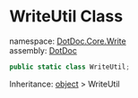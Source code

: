 ﻿# WriteUtil Class

namespace: [DotDoc\.Core\.Write](../DotDoc.Core.Write.md)<br />
assembly: [DotDoc](../../DotDoc.md)



```csharp
public static class WriteUtil;
```

Inheritance: [object](https://docs.microsoft.com/dotnet/api/System.Object) > WriteUtil

